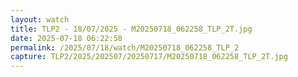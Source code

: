 ```yaml
---
layout: watch
title: TLP2 - 18/07/2025 - M20250718_062258_TLP_2T.jpg
date: 2025-07-18 06:22:58
permalink: /2025/07/18/watch/M20250718_062258_TLP_2
capture: TLP2/2025/202507/20250717/M20250718_062258_TLP_2T.jpg
---
```

